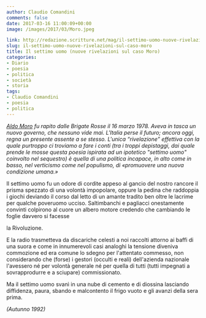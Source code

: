 ```yaml
---
author: Claudio Comandini
comments: false
date: 2017-03-16 11:00:09+00:00
image: /images/2017/03/Moro.jpeg

link: http://redazione.scritture.net/mag/il-settimo-uomo-nuove-rivelazioni-sul-caso-moro/
slug: il-settimo-uomo-nuove-rivelazioni-sul-caso-moro
title: Il settimo uomo (nuove rivelazioni sul caso Moro)
categories:
- Diario
- poesia
- politica
- società
- storia
tags:
- Claudio Comandini
- poesia
- politica
---
```



















_[Aldo Moro](https://it.wikipedia.org/wiki/Aldo_Moro) fu rapito dalle Brigate Rosse il 16 marzo 1978. Aveva in tasca un nuovo governo, che nessuno vide mai. L'Italia perse il futuro; ancora oggi, regna un presente assente a se stesso. L'unica “rivelazione” effettiva con la quale purtroppo ci troviamo a fare i conti (tra i troppi depistaggi, dai quale prende le mosse questa poesia ispirata ad un ipotetico "settimo uomo" coinvolto nel sequestro) è quella di una politica incapace, in alto come in basso, nel verticismo come nel populismo, di «promuovere una nuova condizione umana.»_



Il settimo uomo fu un odore di cordite
appeso al gancio del nostro rancore
il prisma spezzato di una volontà impopolare,
oppure la pedina che raddoppia i giochi
deviando il corso dal letto di un amante tradito
ben oltre le lacrime per qualche poveruomo ucciso.
Saltimbanchi e pagliacci onestamente convinti
colpirono al cuore un albero motore
credendo che cambiando le foglie davvero si facesse

la Rivoluzione.

E la radio trasmetteva da discariche celesti
a noi raccolti attorno ai baffi di una suora
e come in innumerevoli casi analoghi
la tensione diveniva commozione
ed era comune lo sdegno per l'attentato
commesso, non considerando che (forse)
i gestori (occulti e reali) dell'azienda nazionale
l'avessero né per volontà generale né per quella di tutti
(tutti impegnati a sovrapprodurre e a sciupare) commissionato.





























Ma il settimo uomo
svanì in una nube di cemento e di diossina
lasciando diffidenza, paura, sbando e malcontento
il frigo vuoto e gli avanzi della sera prima.












_(Autunno 1992)_

















